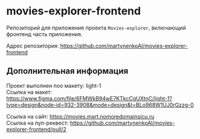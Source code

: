 # movies-explorer-frontend

Репозиторий для приложения проекта `Movies-explorer`, включающий фронтенд часть приложения.

Адрес репозитория: https://github.com/martynenkoAl/movies-explorer-frontend

## Дополнительная информация

Проект выполнен поо макету: light-1  
Ссылка на макет: https://www.figma.com/file/6FMWkB94wE7KTkcCgUXtnC/light-1?type=design&node-id=932-3908&mode=design&t=BLo968W1UJ0rGzzg-0

Cсылка на сайт: https://movies.mart.nomoredomainsicu.ru  
Ссылка на пул-реквест: https://github.com/martynenkoAl/movies-explorer-frontend/pull/2
